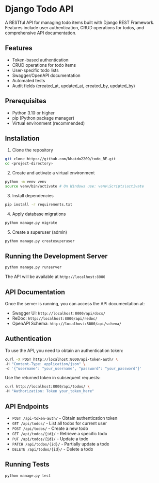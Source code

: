 # Django Todo API

A RESTful API for managing todo items built with Django REST Framework. Features include user authentication, CRUD operations for todos, and comprehensive API documentation.

## Features

- Token-based authentication
- CRUD operations for todo items
- User-specific todo lists
- Swagger/OpenAPI documentation
- Automated tests
- Audit fields (created_at, updated_at, created_by, updated_by)

## Prerequisites

* Python 3.10 or higher
* pip (Python package manager)
* Virtual environment (recommended) 

## Installation

1. Clone the repository

```bash
git clone https://github.com/khaido2209/todo_BE.git
cd <project-directory>
```

2. Create and activate a virtual environment

```bash
python -m venv venv
source venv/bin/activate # On Windows use: venv\Scripts\activate
```

3. Install dependencies

```bash
pip install -r requirements.txt
```

4. Apply database migrations

```bash
python manage.py migrate
```
5. Create a superuser (admin)

```bash
python manage.py createsuperuser
```

## Running the Development Server

```bash
python manage.py runserver
```
The API will be available at `http://localhost:8000`

## API Documentation

Once the server is running, you can access the API documentation at:

- Swagger UI: `http://localhost:8000/api/docs/`
- ReDoc: `http://localhost:8000/api/redoc/`
- OpenAPI Schema: `http://localhost:8000/api/schema/`

## Authentication

To use the API, you need to obtain an authentication token:

```bash
curl -X POST http://localhost:8000/api-token-auth/ \
-H "Content-Type: application/json" \
-d '{"username": "your_username", "password": "your_password"}'
```

Use the returned token in subsequent requests:

```bash
curl http://localhost:8000/api/todos/ \
-H "Authorization: Token your_token_here"
```

## API Endpoints

- `POST /api-token-auth/` - Obtain authentication token
- `GET /api/todos/` - List all todos for current user
- `POST /api/todos/` - Create a new todo
- `GET /api/todos/{id}/` - Retrieve a specific todo
- `PUT /api/todos/{id}/` - Update a todo
- `PATCH /api/todos/{id}/` - Partially update a todo
- `DELETE /api/todos/{id}/` - Delete a todo

## Running Tests

```bash
python manage.py test
```